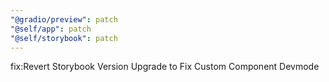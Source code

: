 ```yaml
---
"@gradio/preview": patch
"@self/app": patch
"@self/storybook": patch
---
```


fix:Revert Storybook Version Upgrade to Fix Custom Component Devmode
